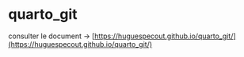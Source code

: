 # quarto_git

consulter le document -> [https://huguespecout.github.io/quarto_git/](https://huguespecout.github.io/quarto_git/)
